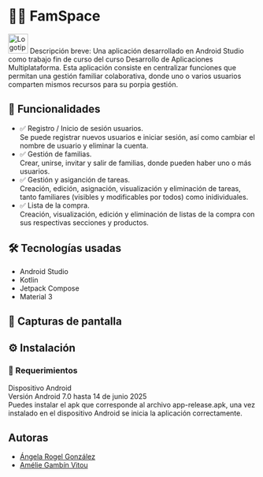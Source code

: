 # 📱🏡 FamSpace
<img src="[img/logotipo.png](https://github.com/user-attachments/assets/c2bc82c4-e7c2-40fa-a1dc-e45afed5925f)" width="40" alt="Logotipo FamSpace">
Descripción breve:
Una aplicación desarrollado en Android Studio como trabajo fin de curso del curso Desarrollo de Aplicaciones Multiplataforma. Esta aplicación consiste en centralizar funciones que permitan una gestión familiar colaborativa, donde uno o varios usuarios comparten mismos recursos para su porpia gestión.

## 🚀 Funcionalidades 
- ✅ Registro / Inicio de sesión usuarios.<br/>
  Se puede registrar nuevos usuarios e iniciar sesión, así como cambiar el nombre de usuario y eliminar la cuenta.
- ✅ Gestión de familias.<br/>
  Crear, unirse, invitar y salir de familias, donde pueden haber uno o más usuarios. 
- ✅ Gestión y asiganción de tareas.<br/>
  Creación, edición, asignación, visualización y eliminación de tareas, tanto familiares (visibles y modificables por todos) como inidividuales.
- ✅ Lista de la compra.<br/>
  Creación, visualización, edición y eliminación de listas de la compra con sus respectivas secciones y productos.
  
## 🛠️ Tecnologías usadas
- Android Studio
- Kotlin
- Jetpack Compose
- Material 3
  
## 📸 Capturas de pantalla



## ⚙️ Instalación
### 🔧 Requerimientos
Dispositivo Android<br/>
Versión Android 7.0 hasta 14 de junio 2025<br/>
Puedes instalar el apk que corresponde al archivo app-release.apk, una vez instalado en el dispositivo Android se inicia la aplicación correctamente.


## Autoras
- [Ángela Rogel González](https://github.com/angelaR0527) 
- [Amélie Gambín Vitou](https://github.com/ameliegv) 
